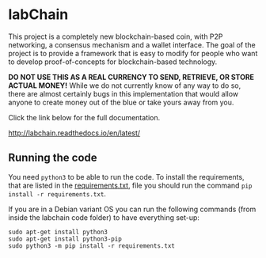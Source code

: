 # labChain

This project is a completely new blockchain-based coin, with P2P networking, a consensus mechanism and a wallet interface. The goal of the project is to provide a framework that is easy to modify for people who want to develop proof-of-concepts for blockchain-based technology.

**DO NOT USE THIS AS A REAL CURRENCY TO SEND, RETRIEVE, OR STORE ACTUAL MONEY!** While we do not currently know of any way to do so, there are almost certainly bugs in this implementation that would allow anyone to create money out of the blue or take yours away from you.

Click the link below for the full documentation.

http://labchain.readthedocs.io/en/latest/

## Running the code

You need `python3` to be able to run the code.
To install the requirements, that are listed in the [requirements.txt](requirements.txt), file you should run the command `pip install -r requirements.txt`.

If you are in a Debian variant OS you can run the following commands (from inside the labchain code folder) to have everything set-up:

```
sudo apt-get install python3
sudo apt-get install python3-pip
sudo python3 -m pip install -r requirements.txt
```

